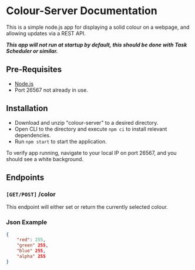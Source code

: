 # Colour-Server Documentation

This is a simple node.js app for displaying a solid colour on a webpage, and allowing updates via a REST API.

***This app will not run at startup by default, this should be done with Task Scheduler or similar.***

## Pre-Requisites
* [Node.js](https://nodejs.org/en)
* Port 26567 not already in use.

## Installation
* Download and unzip "colour-server" to a desired directory. 
* Open CLI to the directory and execute `npm ci` to install relevant dependencies.
* Run `npm start` to start the application.

To verify app running, navigate to your local IP on port 26567, and you should see a white background.


## Endpoints
### `[GET/POST]` /color
This endpoint will either set or return the currently selected colour.

### Json Example

```json
{
    "red": 255,
    "green" 255,
    "blue" 255,
    "alpha" 255
}
```

